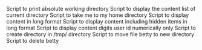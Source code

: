 Script to print absolute working directory
Script to display the content list of current directory
Script to take me to my home directory
Script to display content in long format
Script to display content including hidden items in long format
Script to display content digits user id numerically only
Script to create directory in /tmp/ directory
Script to move file betty to new directory
Script to delete betty
